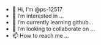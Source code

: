 - 👋 Hi, I’m @ps-12517
- 👀 I’m interested in ...
- 🌱 I’m currently learning  github...
- 💞️ I’m looking to collaborate on ...
- 📫 How to reach me ...

<!---
ps-12517/ps-12517 is a ✨ special ✨ repository because its `README.md` (this file) appears on your GitHub profile.
You can click the Preview link to take a look at your changes.
--->
